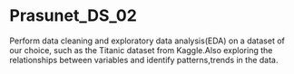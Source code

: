 # Prasunet_DS_02

Perform data cleaning and exploratory data analysis(EDA) on a dataset of our choice, such as the Titanic dataset from Kaggle.Also exploring the relationships between variables and identify patterns,trends in the data.
